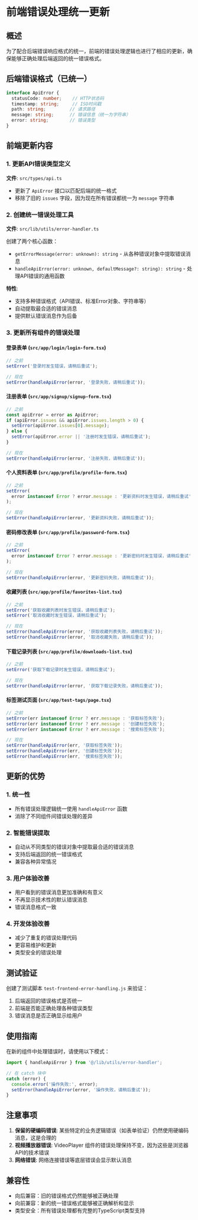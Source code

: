 # 前端错误处理统一更新

## 概述

为了配合后端错误响应格式的统一，前端的错误处理逻辑也进行了相应的更新，确保能够正确处理后端返回的统一错误格式。

## 后端错误格式（已统一）

```typescript
interface ApiError {
  statusCode: number;    // HTTP状态码
  timestamp: string;     // ISO时间戳
  path: string;         // 请求路径
  message: string;      // 错误信息（统一为字符串）
  error: string;        // 错误类型
}
```

## 前端更新内容

### 1. 更新API错误类型定义

**文件**: `src/types/api.ts`

- 更新了 `ApiError` 接口以匹配后端的统一格式
- 移除了旧的 `issues` 字段，因为现在所有错误都统一为 `message` 字符串

### 2. 创建统一错误处理工具

**文件**: `src/lib/utils/error-handler.ts`

创建了两个核心函数：

- `getErrorMessage(error: unknown): string` - 从各种错误对象中提取错误消息
- `handleApiError(error: unknown, defaultMessage?: string): string` - 处理API错误的通用函数

**特性**:
- 支持多种错误格式（API错误、标准Error对象、字符串等）
- 自动提取最合适的错误消息
- 提供默认错误消息作为后备

### 3. 更新所有组件的错误处理

#### 登录表单 (`src/app/login/login-form.tsx`)
```typescript
// 之前
setError('登录时发生错误，请稍后重试');

// 现在
setError(handleApiError(error, '登录失败，请稍后重试'));
```

#### 注册表单 (`src/app/signup/signup-form.tsx`)
```typescript
// 之前
const apiError = error as ApiError;
if (apiError.issues && apiError.issues.length > 0) {
  setError(apiError.issues[0].message);
} else {
  setError(apiError.error || '注册时发生错误，请稍后重试');
}

// 现在
setError(handleApiError(error, '注册失败，请稍后重试'));
```

#### 个人资料表单 (`src/app/profile/profile-form.tsx`)
```typescript
// 之前
setError(
  error instanceof Error ? error.message : '更新资料时发生错误，请稍后重试'
);

// 现在
setError(handleApiError(error, '更新资料失败，请稍后重试'));
```

#### 密码修改表单 (`src/app/profile/password-form.tsx`)
```typescript
// 之前
setError(
  error instanceof Error ? error.message : '更新密码时发生错误，请稍后重试'
);

// 现在
setError(handleApiError(error, '更新密码失败，请稍后重试'));
```

#### 收藏列表 (`src/app/profile/favorites-list.tsx`)
```typescript
// 之前
setError('获取收藏列表时发生错误，请稍后重试');
setError('取消收藏时发生错误，请稍后重试');

// 现在
setError(handleApiError(error, '获取收藏列表失败，请稍后重试'));
setError(handleApiError(error, '取消收藏失败，请稍后重试'));
```

#### 下载记录列表 (`src/app/profile/downloads-list.tsx`)
```typescript
// 之前
setError('获取下载记录时发生错误，请稍后重试');

// 现在
setError(handleApiError(error, '获取下载记录失败，请稍后重试'));
```

#### 标签测试页面 (`src/app/test-tags/page.tsx`)
```typescript
// 之前
setError(err instanceof Error ? err.message : '获取标签失败');
setError(err instanceof Error ? err.message : '创建标签失败');
setError(err instanceof Error ? err.message : '搜索标签失败');

// 现在
setError(handleApiError(err, '获取标签失败'));
setError(handleApiError(err, '创建标签失败'));
setError(handleApiError(err, '搜索标签失败'));
```

## 更新的优势

### 1. 统一性
- 所有错误处理逻辑统一使用 `handleApiError` 函数
- 消除了不同组件间错误处理的差异

### 2. 智能错误提取
- 自动从不同类型的错误对象中提取最合适的错误消息
- 支持后端返回的统一错误格式
- 兼容各种异常情况

### 3. 用户体验改善
- 用户看到的错误消息更加准确和有意义
- 不再显示技术性的默认错误消息
- 错误消息格式一致

### 4. 开发体验改善
- 减少了重复的错误处理代码
- 更容易维护和更新
- 类型安全的错误处理

## 测试验证

创建了测试脚本 `test-frontend-error-handling.js` 来验证：

1. 后端返回的错误格式是否统一
2. 前端是否能正确处理各种错误类型
3. 错误消息是否正确显示给用户

## 使用指南

在新的组件中处理错误时，请使用以下模式：

```typescript
import { handleApiError } from '@/lib/utils/error-handler';

// 在 catch 块中
catch (error) {
  console.error('操作失败:', error);
  setError(handleApiError(error, '操作失败，请稍后重试'));
}
```

## 注意事项

1. **保留的硬编码错误**: 某些特定的业务逻辑错误（如表单验证）仍然使用硬编码消息，这是合理的
2. **视频播放器错误**: VideoPlayer 组件的错误处理保持不变，因为这些是浏览器API的技术错误
3. **网络错误**: 网络连接错误等底层错误会显示默认消息

## 兼容性

- 向后兼容：旧的错误格式仍然能够被正确处理
- 向前兼容：新的统一错误格式能够被正确解析和显示
- 类型安全：所有错误处理都有完整的TypeScript类型支持 